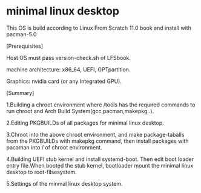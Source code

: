 # minimal linux desktop
This OS is build according to Linux From Scratch 11.0 book and install with pacman-5.0


[Prerequisites]

Host OS must pass version-check.sh of LFSbook.

machine architecture: x86_64, UEFI, GPTpartition.

Graphics: nvidia card (or any Integrated GPU).


[Summary]

1.Building a chroot environment where /tools has the required commands to run chroot and Arch Build System(gcc,pacman,makepkg..).

2.Editing PKGBUILDs of all packages for minimal linux desktop.

3.Chroot into the above chroot environment, and make package-taballs from the PKGBUILDs with makepkg command, then install packages with pacaman into / of chroot environment. 

4.Building UEFI stub kernel and install systemd-boot. Then edit boot loader entry file.When booted the stub kernel, bootloader mount the minimal linux desktop to root-filsesystem.

5.Settings of the minmal linux desktop system.
